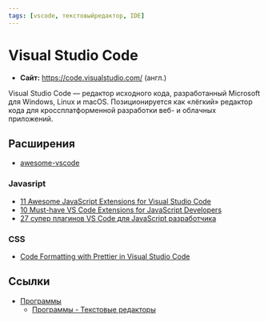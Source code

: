 ```yaml
---
tags: [vscode, текстовыйредактор, IDE]
---
```

# Visual Studio Code

- **Сайт:** https://code.visualstudio.com/ (англ.)

Visual Studio Code — редактор исходного кода, разработанный Microsoft для Windows, Linux и macOS. Позиционируется как «лёгкий» редактор кода для кроссплатформенной разработки веб- и облачных приложений.

## Расширения

- [awesome-vscode](https://viatsko.github.io/awesome-vscode/)

### Javasript

* [11 Awesome JavaScript Extensions for Visual Studio Code](https://scotch.io/bar-talk/11-awesome-javascript-extensions-for-visual-studio-code)
* [10 Must-have VS Code Extensions for JavaScript Developers](https://www.sitepoint.com/vs-code-extensions-javascript-developers/)
* [27 супер плагинов VS Code для JavaScript разработчика](https://proglib.io/p/vscode-javascript-plugins)

### CSS

* [Code Formatting with Prettier in Visual Studio Code](https://www.digitalocean.com/community/tutorials/code-formatting-with-prettier-in-visual-studio-code)

## Ссылки

* [Программы](Программы.md)
  * [Программы - Текстовые редакторы](%D0%9F%D1%80%D0%BE%D0%B3%D1%80%D0%B0%D0%BC%D0%BC%D1%8B%20-%20%D0%A2%D0%B5%D0%BA%D1%81%D1%82%D0%BE%D0%B2%D1%8B%D0%B5%20%D1%80%D0%B5%D0%B4%D0%B0%D0%BA%D1%82%D0%BE%D1%80%D1%8B.md)

